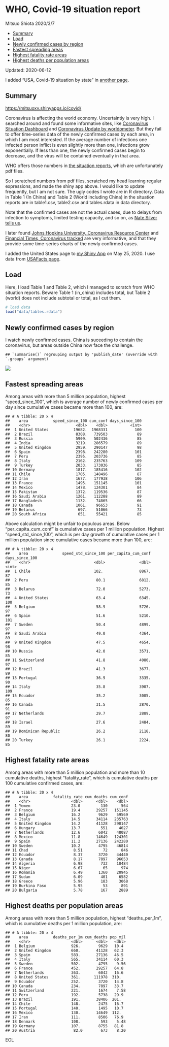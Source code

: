 WHO, Covid-19 situation report
================
Mitsuo Shiota
2020/3/7

  - [Summary](#summary)
  - [Load](#load)
  - [Newly confirmed cases by region](#newly-confirmed-cases-by-region)
  - [Fastest spreading areas](#fastest-spreading-areas)
  - [Highest fatality rate areas](#highest-fatality-rate-areas)
  - [Highest deaths per population
    areas](#highest-deaths-per-population-areas)

Updated: 2020-06-12

I added “USA, Covid-19 situation by state” in [another page](USA.md).

## Summary

<https://mitsuoxv.shinyapps.io/covid/>

Coronavirus is affecting the world economy. Uncertaintiy is very high. I
searched around and found some informative sites, like [Coronavirus
Situation
Dashboard](https://who.maps.arcgis.com/apps/opsdashboard/index.html#/c88e37cfc43b4ed3baf977d77e4a0667)
and [Coronavirus Update by
worldometer](https://www.worldometers.info/coronavirus/). But they fail
to offer time-series data of the newly confirmed cases by each area, in
which I am most interested. If the average number of infections one
infected person inflict is even slightly more than one, infections grow
exponentially. If less than one, the newly confirmed cases begin to
decrease, and the virus will be contained eventually in that area.

WHO offers those numbers in [the situation
reports](https://www.who.int/emergencies/diseases/novel-coronavirus-2019/situation-reports/),
which are unfortunately pdf files.

So I scratched numbers from pdf files, scratched my head learning
regular expressions, and made the shiny app above. I would like to
update frequently, but I am not sure. The ugly codes I wrote are in R
directory. Data in Table 1 (In China) and Table 2 (World including
China) in the situation reports are in table1.csv, table2.csv and
tables.rdata in data directory.

Note that the confirmed cases are not the actual cases, due to delays
from infection to symptoms, limited testing capacity, and so on, as
[Nate Silver tells
us](https://fivethirtyeight.com/features/coronavirus-case-counts-are-meaningless/).

I later found [Johns Hopkins University, Coronavirus Resource
Center](https://coronavirus.jhu.edu/) and [Financial Times, Coronavirus
tracked](https://www.ft.com/content/a26fbf7e-48f8-11ea-aeb3-955839e06441)
are very informative, and that they provide some time-series charts of
the newly confirmed cases.

I added the United States page to [my Shiny
App](https://mitsuoxv.shinyapps.io/covid/) on May 25, 2020. I use data
from [USAFacts
page](https://usafacts.org/visualizations/coronavirus-covid-19-spread-map/).

## Load

Here, I load Table 1 and Table 2, which I managed to scratch from WHO
situation reports. Beware Table 1 (in\_china) includes total, but Table
2 (world) does not include subtotal or total, as I cut them.

``` r
# load data
load("data/tables.rdata")
```

## Newly confirmed cases by region

I watch newly confirmed cases. China is suceeding to contain the
coronavirus, but areas outside China now face the challenge.

    ## `summarise()` regrouping output by 'publish_date' (override with `.groups` argument)

![](README_files/figure-gfm/chart-1.png)<!-- -->

## Fastest spreading areas

Among areas with more than 5 million population, highest
“speed\_since\_100”, which is average number of newly confirmed cases
per day since cumulative cases became more than 100, are:

    ## # A tibble: 20 x 4
    ##    area           speed_since_100 cum_conf days_since_100
    ##    <chr>                    <dbl>    <dbl>          <int>
    ##  1 United States           19682.  1968331            100
    ##  2 Brazil                   8308.   739503             89
    ##  3 Russia                   5909.   502436             85
    ##  4 India                    3219.   286579             89
    ##  5 United Kingdom           2959.   290147             98
    ##  6 Spain                    2398.   242280            101
    ##  7 Peru                     2395.   203736             85
    ##  8 Italy                    2162.   235763            109
    ##  9 Turkey                   2033.   173036             85
    ## 10 Germany                  1817.   185416            102
    ## 11 Chile                    1705.   148496             87
    ## 12 Iran                     1677.   177938            106
    ## 13 France                   1495.   151145            101
    ## 14 Mexico                   1478.   124301             84
    ## 15 Pakistan                 1372.   119536             87
    ## 16 Saudi Arabia             1261.   112288             89
    ## 17 Bangladesh               1132.    74865             66
    ## 18 Canada                   1061.    96653             91
    ## 19 Belarus                   697.    51066             73
    ## 20 South Africa              651.    55421             85

Above calculation might be unfair to populous areas. Below
“per\_capita\_cum\_conf” is cumulative cases per 1 million population.
Highest “speed\_std\_since\_100”, which is per day growth of cumulative
cases per 1 million population since cumulative cases became more than
100, are:

    ## # A tibble: 20 x 4
    ##    area               speed_std_since_100 per_capita_cum_conf days_since_100
    ##    <chr>                            <dbl>               <dbl>          <int>
    ##  1 Chile                            102.                8867.             87
    ##  2 Peru                              80.1               6812.             85
    ##  3 Belarus                           72.0               5273.             73
    ##  4 United States                     63.4               6345.            100
    ##  5 Belgium                           58.9               5726.             97
    ##  6 Spain                             51.6               5210.            101
    ##  7 Sweden                            50.4               4899.             97
    ##  8 Saudi Arabia                      49.0               4364.             89
    ##  9 United Kingdom                    47.5               4654.             98
    ## 10 Russia                            42.0               3571.             85
    ## 11 Switzerland                       41.8               4080.             97
    ## 12 Brazil                            41.3               3677.             89
    ## 13 Portugal                          36.9               3335.             90
    ## 14 Italy                             35.8               3907.            109
    ## 15 Ecuador                           35.2               3005.             85
    ## 16 Canada                            31.5               2870.             91
    ## 17 Netherlands                       29.7               2889.             97
    ## 18 Israel                            27.6               2484.             89
    ## 19 Dominican Republic                26.2               2118.             80
    ## 20 Turkey                            26.1               2224.             85

## Highest fatality rate areas

Among areas with more than 5 million population and more than 10
cumulative deaths, highest “fatality\_rate”, which is cumulative deaths
per 100 cumulative confirmed cases, are:

    ## # A tibble: 20 x 4
    ##    area           fatality_rate cum_deaths cum_conf
    ##    <chr>                  <dbl>      <dbl>    <dbl>
    ##  1 Yemen                  23.0         130      564
    ##  2 France                 19.4       29257   151145
    ##  3 Belgium                16.2        9629    59569
    ##  4 Italy                  14.5       34114   235763
    ##  5 United Kingdom         14.2       41128   290147
    ##  6 Hungary                13.7         551     4027
    ##  7 Netherlands            12.6        6042    48087
    ##  8 Mexico                 11.8       14649   124301
    ##  9 Spain                  11.2       27136   242280
    ## 10 Sweden                 10.2        4795    46814
    ## 11 Chad                    8.51         72      846
    ## 12 Ecuador                 8.37       3720    44440
    ## 13 Canada                  8.17       7897    96653
    ## 14 Algeria                 6.98        732    10484
    ## 15 Niger                   6.67         65      974
    ## 16 Romania                 6.49       1360    20945
    ## 17 Sudan                   6.09        401     6582
    ## 18 Greece                  5.96        183     3068
    ## 19 Burkina Faso            5.95         53      891
    ## 20 Bulgaria                5.78        167     2889

## Highest deaths per population areas

Among areas with more than 5 million population, highest
“deaths\_per\_1m”, which is cumulative deaths per 1 million
population, are:

    ## # A tibble: 20 x 4
    ##    area           deaths_per_1m cum_deaths pop_mil
    ##    <chr>                  <dbl>      <dbl>   <dbl>
    ##  1 Belgium                926.        9629   10.4 
    ##  2 United Kingdom         660.       41128   62.3 
    ##  3 Spain                  583.       27136   46.5 
    ##  4 Italy                  565.       34114   60.3 
    ##  5 Sweden                 502.        4795    9.56
    ##  6 France                 452.       29257   64.8 
    ##  7 Netherlands            363.        6042   16.6 
    ##  8 United States          361.      111978  310.  
    ##  9 Ecuador                252.        3720   14.8 
    ## 10 Canada                 234.        7897   33.7 
    ## 11 Switzerland            221.        1674    7.58
    ## 12 Peru                   192.        5738   29.9 
    ## 13 Brazil                 191.       38406  201.  
    ## 14 Chile                  148.        2475   16.7 
    ## 15 Portugal               140.        1495   10.7 
    ## 16 Mexico                 130.       14649  112.  
    ## 17 Iran                   111.        8506   76.9 
    ## 18 Denmark                108.         593    5.48
    ## 19 Germany                107.        8755   81.8 
    ## 20 Austria                 82.0        673    8.20

EOL
